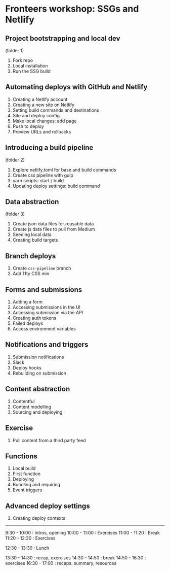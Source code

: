 # Fronteers workshop: SSGs and Netlify

## Project bootstrapping and local dev
(folder 1)

1. Fork repo
1. Local installation
1. Run the SSG build

## Automating deploys with GitHub and Netlify

1. Creating a Netlify account
1. Creating a new site on Netlify
1. Setting build commands and destinations
1. Site and deploy config
1. Make local changes: add page
1. Push to deploy
1. Preview URLs and rollbacks


## Introducing a build pipeline
(folder 2)

1. Explore netlify.toml for base and build commands
1. Create css pipeline with gulp
1. yarn scripts: start / build
1. Updating deploy settings: build command



## Data abstraction
(folder 3)

1. Create json data files for reusable data
1. Create js data files to pull from Medium
1. Seeding local data
1. Creating build targets


## Branch deploys

1. Create `css-pipeline` branch
1. Add 11ty CSS min


## Forms and submissions

1. Adding a form
1. Accessing submissions in the UI
1. Accessing submission via the API
  1. Creating auth tokens
  1. Failed deploys
  1. Access environment variables


## Notifications and triggers

1. Submission notifications
1. Slack
1. Deploy hooks
1. Rebuilding on submission


## Content abstraction

1. Contentful
1. Content modelling
1. Sourcing and deploying


## Exercise

1. Pull content from a third party feed


## Functions

1. Local build
1. First function
1. Deploying
1. Bundling and requiring
1. Event triggers



## Advanced deploy settings
1. Creating deploy contexts




---

9:30 - 10:00 : Intros, opening
10:00 - 11:00 : Exercises
11:00 - 11:20 : Break
11:20 - 12:30 : Exercises

12:30 - 13:30 : Lunch

13:30 - 14:30 : recap, exercises
14:30 - 14:50 : break
14:50 - 16:30 : exercises
16:30 - 17:00 : recaps. summary, resources


